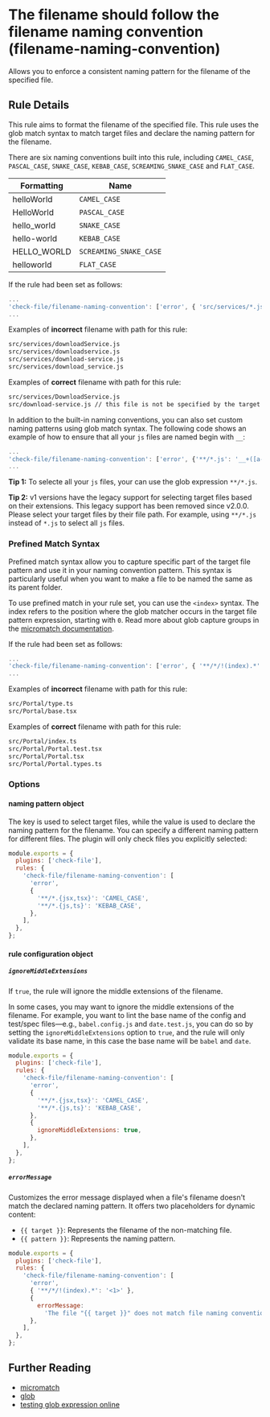 # The filename should follow the filename naming convention (filename-naming-convention)

Allows you to enforce a consistent naming pattern for the filename of the specified file.

## Rule Details

This rule aims to format the filename of the specified file. This rule uses the glob match syntax to match target files and declare the naming pattern for the filename.

There are six naming conventions built into this rule, including `CAMEL_CASE`, `PASCAL_CASE`, `SNAKE_CASE`, `KEBAB_CASE`, `SCREAMING_SNAKE_CASE` and `FLAT_CASE`.

| Formatting  | Name                   |
| ----------- | ---------------------- |
| helloWorld  | `CAMEL_CASE`           |
| HelloWorld  | `PASCAL_CASE`          |
| hello_world | `SNAKE_CASE`           |
| hello-world | `KEBAB_CASE`           |
| HELLO_WORLD | `SCREAMING_SNAKE_CASE` |
| helloworld  | `FLAT_CASE`            |

If the rule had been set as follows:

```js
...
'check-file/filename-naming-convention': ['error', { 'src/services/*.js': 'PASCAL_CASE' }],
...
```

Examples of **incorrect** filename with path for this rule:

```sh
src/services/downloadService.js
src/services/downloadservice.js
src/services/download-service.js
src/services/download_service.js
```

Examples of **correct** filename with path for this rule:

```sh
src/services/DownloadService.js
src/download-service.js // this file is not be specified by the target pattern, so it is skipped
```

In addition to the built-in naming conventions, you can also set custom naming patterns using glob match syntax. The following code shows an example of how to ensure that all your `js` files are named begin with `__`:

```js
...
'check-file/filename-naming-convention': ['error', {'**/*.js': '__+([a-z])'}],
...
```

**Tip 1:** To selecte all your `js` files, your can use the glob expression `**/*.js`.

**Tip 2:** v1 versions have the legacy support for selecting target files based on their extensions. This legacy support has been removed since v2.0.0. Please select your target files by their file path. For example, using `**/*.js` instead of `*.js` to select all `js` files.

### Prefined Match Syntax

Prefined match syntax allow you to capture specific part of the target file pattern and use it in your naming convention pattern. This syntax is particularly useful when you want to make a file to be named the same as its parent folder.

To use prefined match in your rule set, you can use the `<index>` syntax. The index refers to the position where the glob matcher occurs in the target file pattern expression, starting with `0`. Read more about glob capture groups in the [micromatch documentation](https://github.com/micromatch/micromatch#capture).

If the rule had been set as follows:

```js
...
'check-file/filename-naming-convention': ['error', { '**/*/!(index).*': '<1>' }, { 'ignoreMiddleExtensions': true }],
...
```

Examples of **incorrect** filename with path for this rule:

```sh
src/Portal/type.ts
src/Portal/base.tsx
```

Examples of **correct** filename with path for this rule:

```sh
src/Portal/index.ts
src/Portal/Portal.test.tsx
src/Portal/Portal.tsx
src/Portal/Portal.types.ts
```

### Options

#### naming pattern object

The key is used to select target files, while the value is used to declare the naming pattern for the filename. You can specify a different naming pattern for different files. The plugin will only check files you explicitly selected:

```js
module.exports = {
  plugins: ['check-file'],
  rules: {
    'check-file/filename-naming-convention': [
      'error',
      {
        '**/*.{jsx,tsx}': 'CAMEL_CASE',
        '**/*.{js,ts}': 'KEBAB_CASE',
      },
    ],
  },
};
```

#### rule configuration object

##### `ignoreMiddleExtensions`

If `true`, the rule will ignore the middle extensions of the filename.

In some cases, you may want to ignore the middle extensions of the filename. For example, you want to lint the base name of the config and test/spec files—e.g., `babel.config.js` and `date.test.js`, you can do so by setting the `ignoreMiddleExtensions` option to `true`, and the rule will only validate its base name, in this case the base name will be `babel` and `date`.

```js
module.exports = {
  plugins: ['check-file'],
  rules: {
    'check-file/filename-naming-convention': [
      'error',
      {
        '**/*.{jsx,tsx}': 'CAMEL_CASE',
        '**/*.{js,ts}': 'KEBAB_CASE',
      },
      {
        ignoreMiddleExtensions: true,
      },
    ],
  },
};
```

##### `errorMessage`

Customizes the error message displayed when a file's filename doesn't match the declared naming pattern. It offers two placeholders for dynamic content:

- `{{ target }}`: Represents the filename of the non-matching file.
- `{{ pattern }}`: Represents the naming pattern.

```js
module.exports = {
  plugins: ['check-file'],
  rules: {
    'check-file/filename-naming-convention': [
      'error',
      { '**/*/!(index).*': '<1>' },
      {
        errorMessage:
          'The file "{{ target }}" does not match file naming convention defined("{{ pattern }}") for this project, see contribute.md for details',
      },
    ],
  },
};
```

## Further Reading

- [micromatch](https://github.com/micromatch/micromatch)
- [glob](<https://en.wikipedia.org/wiki/Glob_(programming)>)
- [testing glob expression online](https://globster.xyz)
